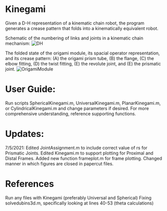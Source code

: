 # Kinegami
Given a D-H representation of a kinematic chain robot, the program generates a crease pattern that folds into a kinematically equivalent robot.

Schematic of the numbering of links and joints in a kinematic chain mechanism:
![DH](https://user-images.githubusercontent.com/50150425/129768985-ef83cde7-f979-4d99-b40f-8e7e3fab6ecf.png?v=4&s=10)
<!-- <img src="https://user-images.githubusercontent.com/50150425/129768985-ef83cde7-f979-4d99-b40f-8e7e3fab6ecf.png" width="400" height="200"> -->

The folded state of the origami module, its spacial operator representation, and its crease pattern: (A) the origami prism tube, (B) the flange, (C) the elbow fitting, (D) the twist fitting, (E) the revolute joint, and (E) the prismatic joint.
![OrigamiModule](https://user-images.githubusercontent.com/50150425/129769452-96a78ed9-5819-4436-8d91-4290fb1ca38f.png)


# User Guide:
Run scripts SphericalKinegami.m, UniversalKinegami.m, PlanarKinegami.m, or CylindricalKinegami.m and change parameters if desired. For more comprehensive understanding, reference supporting functions.

# Updates:
7/5/2021:
Edited JointAssignment.m to include correct value of rs for Prismatic Joints.
Edited Kinegami.m to support plotting for Proximal and Distal Frames. Added new function frameplot.m for frame plotting. Changed manner in which figures are closed in papercut files.

# References
Run any files with Kinegami (preferably Universal and Spherical)
Fixing solvedubins3d.m, specifically looking at lines 40-53 (theta calculations)
